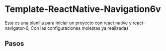# Template-ReactNative-Navigation6v
Esta es una planilla para iniciar un proyecto con react native y react-navigator-6, Con las configuraciones molestas ya realizadas


## Pasos
